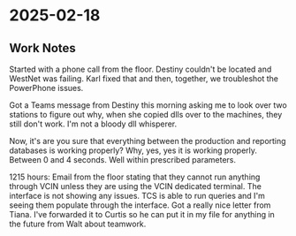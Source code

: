 # 2025-02-18

## Work Notes

Started with a phone call from the floor. Destiny couldn't be located and WestNet was failing. Karl fixed that and then, together, we troubleshot the PowerPhone issues.

Got a Teams message from Destiny this morning asking me to look over two stations to figure out why, when she copied dlls over to the machines, they still don't work. I'm not a bloody dll whisperer.

Now, it's are you sure that everything between the production and reporting databases is working properly? Why, yes, yes it is working properly. Between 0 and 4 seconds. Well within prescribed parameters.

1215 hours: Email from the floor stating that they cannot run anything through VCIN unless they are using the VCIN dedicated terminal. The interface is not showing any issues. TCS is able to run queries and I'm seeing them populate through the interface. Got a really nice letter from Tiana. I've forwarded it to Curtis so he can put it in my file for anything in the future from Walt about teamwork.
